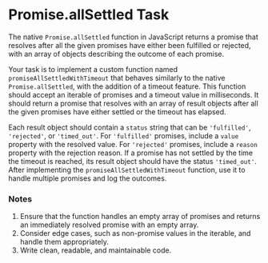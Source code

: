# Promise.allSettled Task

The native `Promise.allSettled` function in JavaScript returns a promise that resolves after all the given promises have either been fulfilled or rejected, with an array of objects describing the outcome of each promise.

Your task is to implement a custom function named `promiseAllSettledWithTimeout` that behaves similarly to the native `Promise.allSettled`, with the addition of a timeout feature. This function should accept an iterable of promises and a timeout value in milliseconds. It should return a promise that resolves with an array of result objects after all the given promises have either settled or the timeout has elapsed.

Each result object should contain a `status` string that can be `'fulfilled'`, `'rejected'`, or `'timed_out'`. 
For `'fulfilled'` promises, include a `value` property with the resolved value. For `'rejected'` promises, include a `reason` property with the rejection reason. If a promise has not settled by the time the timeout is reached, its result object should have the status `'timed_out'`.
After implementing the `promiseAllSettledWithTimeout` function, use it to handle multiple promises and log the outcomes.

### Notes

1. Ensure that the function handles an empty array of promises and returns an immediately resolved promise with an empty array.
2. Consider edge cases, such as non-promise values in the iterable, and handle them appropriately.
3. Write clean, readable, and maintainable code.